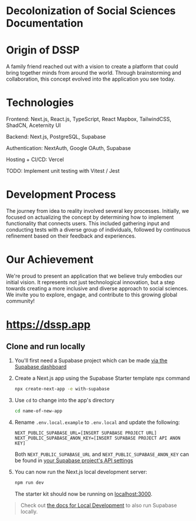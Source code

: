 
# Decolonization of Social Sciences Documentation


# Origin of DSSP

A family friend reached out with a vision to create a platform that could bring together minds from around the world. Through brainstorming and collaboration, this concept evolved into the application you see today.
# Technologies
Frontend: Next.js, React.js, TypeScript, React Mapbox, TailwindCSS, ShadCN, Aceternity UI  

Backend: Next.js, PostgreSQL, Supabase  

Authentication: NextAuth, Google OAuth, Supabase

Hosting + CI/CD: Vercel

TODO: Implement unit testing with Vitest / Jest


# Development Process
The journey from idea to reality involved several key processes. Initially, we focused on actualizing the concept by determining how to implement functionality that connects users. This included gathering input and conducting tests with a diverse group of individuals, followed by continuous refinement based on their feedback and experiences.

# Our Achievement
We're proud to present an application that we believe truly embodies our initial vision. It represents not just technological innovation, but a step towards creating a more inclusive and diverse approach to social sciences. We invite you to explore, engage, and contribute to this growing global community!

# https://dssp.app

## Clone and run locally

1. You'll first need a Supabase project which can be made [via the Supabase dashboard](https://database.new)

2. Create a Next.js app using the Supabase Starter template npx command

   ```bash
   npx create-next-app -e with-supabase
   ```

3. Use `cd` to change into the app's directory

   ```bash
   cd name-of-new-app
   ```

4. Rename `.env.local.example` to `.env.local` and update the following:

   ```
   NEXT_PUBLIC_SUPABASE_URL=[INSERT SUPABASE PROJECT URL]
   NEXT_PUBLIC_SUPABASE_ANON_KEY=[INSERT SUPABASE PROJECT API ANON KEY]
   ```

   Both `NEXT_PUBLIC_SUPABASE_URL` and `NEXT_PUBLIC_SUPABASE_ANON_KEY` can be found in [your Supabase project's API settings](https://app.supabase.com/project/_/settings/api)

5. You can now run the Next.js local development server:

   ```bash
   npm run dev
   ```

   The starter kit should now be running on [localhost:3000](http://localhost:3000/).

> Check out [the docs for Local Development](https://supabase.com/docs/guides/getting-started/local-development) to also run Supabase locally.
